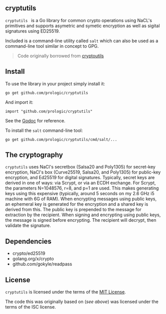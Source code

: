 ## cryptutils

`cryptutils ` is a Go library for common crypto operations using NaCL's
primitives and supports asymetric and symetic encryption as well as sigital
signatures using ED25519.

Included is a command-line utility called `salt` which can also be used as
a command-line tool similar in concept to GPG.

> Code originally borrowed from [cryptoutils](https://github.com/kisom/cryptutils)

## Install

To use the library in your project simply install it:

```#!console
go get github.com/prologic/cryptutils
```

And import it:

```#!go
import "github.com/prologic/cryptutils"
```

See the [Godoc](https://pkg.go.dev/github.com/prologic/cryptutils) for reference.

To install the `salt` command-line tool:

```#!console
go get github.com/prologic/cryptutils/cmd/salt/...
```

## The cryptography

`cryptutils` uses NaCl's secretbox (Salsa20 and Poly1305) for
secret-key encryption, NaCl's box (Curve25519, Salsa20, and Poly1305)
for public-key encryption, and Ed25519 for digital
signatures. Typically, secret keys are derived in one of ways: via
Scrypt, or via an ECDH exchange. For Scrypt, the parameters N=1048576,
r=8, and p=1 are used. This makes generating keys using this expensive
(typically, around 5 seconds on my 2.6 GHz i5 machine with 6G of
RAM). When encrypting messages using public keys, an ephemeral key is
generated for the encryption and a shared key is derived from
this. The public key is prepended to the message for extraction by the
recipient. When signing and encrypting using public keys, the message
is signed before encrypting. The recipient will decrypt, then validate
the signature.

## Dependencies

- crypto/ed25519
- golang.org/x/crypto
- github.com/gokyle/readpass 

## License

`cryptutils` is licensed under the terms of the [MIT License](/LICENSE).

The code this was originally based on (_see above_) was licensed under the
terms of the ISC license.

